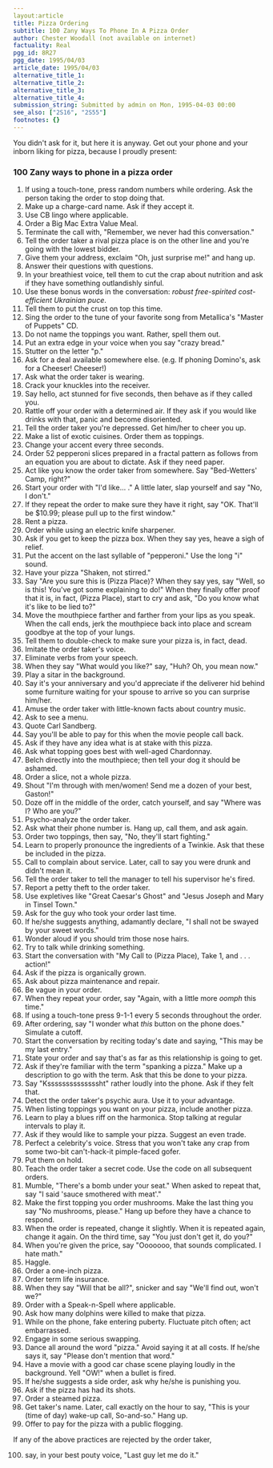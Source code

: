 ```yaml
---
layout:article
title: Pizza Ordering
subtitle: 100 Zany Ways To Phone In A Pizza Order
author: Chester Woodall (not available on internet)
factuality: Real
pgg_id: 8R27
pgg_date: 1995/04/03
article_date: 1995/04/03
alternative_title_1: 
alternative_title_2: 
alternative_title_3: 
alternative_title_4: 
submission_string: Submitted by admin on Mon, 1995-04-03 00:00
see_also: ["2S16", "2S55"]
footnotes: {}
---
```

<div>
<p>You didn't ask for it, but here it is anyway. Get out your phone and your inborn liking for pizza, because I proudly present:</p>
<h3>100 Zany ways to phone in a pizza order</h3>
<ol>
<li value="1">If using a touch-tone, press random numbers while ordering. Ask the person taking the order to stop doing that.</li>
<li value="2">Make up a charge-card name. Ask if they accept it.</li>
<li value="3">Use CB lingo where applicable.</li>
<li value="4">Order a Big Mac Extra Value Meal.</li>
<li value="5">Terminate the call with, "Remember, we never had this conversation."</li>
<li value="6">Tell the order taker a rival pizza place is on the other line and you're going with the lowest bidder.</li>
<li value="7">Give them your address, exclaim "Oh, just surprise me!" and hang up.</li>
<li value="8">Answer their questions with questions.</li>
<li value="9">In your breathiest voice, tell them to cut the crap about nutrition and ask if they have something outlandishly sinful.</li>
<li value="10">Use these bonus words in the conversation: <em>robust free-spirited cost-efficient Ukrainian puce</em>.</li>
<li value="11">Tell them to put the crust on top this time.</li>
<li value="12">Sing the order to the tune of your favorite song from Metallica's "Master of Puppets" CD.</li>
<li value="13">Do not name the toppings you want. Rather, spell them out.</li>
<li value="14">Put an extra edge in your voice when you say "crazy bread."</li>
<li value="15">Stutter on the letter "p."</li>
<li value="16">Ask for a deal available somewhere else. (e.g. If phoning Domino's, ask for a Cheeser! Cheeser!)</li>
<li value="17">Ask what the order taker is wearing.</li>
<li value="18">Crack your knuckles into the receiver.</li>
<li value="19">Say hello, act stunned for five seconds, then behave as if they called you.</li>
<li value="20">Rattle off your order with a determined air. If they ask if you would like drinks with that, panic and become disoriented.</li>
<li value="21">Tell the order taker you're depressed. Get him/her to cheer you up.</li>
<li value="22">Make a list of exotic cuisines. Order them as toppings.</li>
<li value="23">Change your accent every three seconds.</li>
<li value="24">Order 52 pepperoni slices prepared in a fractal pattern as follows from an equation you are about to dictate. Ask if they need paper.</li>
<li value="25">Act like you know the order taker from somewhere. Say "Bed-Wetters' Camp, right?"</li>
<li value="26">Start your order with "I'd like... ." A little later, slap yourself and say "No, I don't."</li>
<li value="27">If they repeat the order to make sure they have it right, say "OK. That'll be $10.99; please pull up to the first window."</li>
<li value="28">Rent a pizza.</li>
<li value="29">Order while using an electric knife sharpener.</li>
<li value="30">Ask if you get to keep the pizza box. When they say yes, heave a sigh of relief.</li>
<li value="31">Put the accent on the last syllable of "pepperoni." Use the long "i" sound.</li>
<li value="32">Have your pizza "Shaken, not stirred."</li>
<li value="33">Say "Are you sure this is (Pizza Place)? When they say yes, say "Well, so is this! You've got some explaining to do!" When they finally offer proof that it is, in fact, (Pizza Place), start to cry and ask, "Do you know what it's like to be lied to?"</li>
<li value="34">Move the mouthpiece farther and farther from your lips as you speak. When the call ends, jerk the mouthpiece back into place and scream goodbye at the top of your lungs.</li>
<li value="35">Tell them to double-check to make sure your pizza is, in fact, dead.</li>
<li value="36">Imitate the order taker's voice.</li>
<li value="37">Eliminate verbs from your speech.</li>
<li value="38">When they say "What would you like?" say, "Huh? Oh, you mean now."</li>
<li value="39">Play a sitar in the background.</li>
<li value="40">Say it's your anniversary and you'd appreciate if the deliverer hid behind some furniture waiting for your spouse to arrive so you can surprise him/her.</li>
<li value="41">Amuse the order taker with little-known facts about country music.</li>
<li value="42">Ask to see a menu.</li>
<li value="43">Quote Carl Sandberg.</li>
<li value="44">Say you'll be able to pay for this when the movie people call back.</li>
<li value="45">Ask if they have any idea what is at stake with this pizza.</li>
<li value="46">Ask what topping goes best with well-aged Chardonnay.</li>
<li value="47">Belch directly into the mouthpiece; then tell your dog it should be ashamed.</li>
<li value="48">Order a slice, not a whole pizza.</li>
<li value="49">Shout "I'm through with men/women! Send me a dozen of your best, Gaston!"</li>
<li value="50">Doze off in the middle of the order, catch yourself, and say "Where was I? Who are you?"</li>
<li value="51">Psycho-analyze the order taker.</li>
<li value="52">Ask what their phone number is. Hang up, call them, and ask again.</li>
<li value="53">Order two toppings, then say, "No, they'll start fighting."</li>
<li value="54">Learn to properly pronounce the ingredients of a Twinkie. Ask that these be included in the pizza.</li>
<li value="55">Call to complain about service. Later, call to say you were drunk and didn't mean it.</li>
<li value="56">Tell the order taker to tell the manager to tell his supervisor he's fired.</li>
<li value="57">Report a petty theft to the order taker.</li>
<li value="58">Use expletives like "Great Caesar's Ghost" and "Jesus Joseph and Mary in Tinsel Town."</li>
<li value="59">Ask for the guy who took your order last time.</li>
<li value="60">If he/she suggests anything, adamantly declare, "I shall not be swayed by your sweet words."</li>
<li value="61">Wonder aloud if you should trim those nose hairs.</li>
<li value="62">Try to talk while drinking something.</li>
<li value="63">Start the conversation with "My Call to (Pizza Place), Take 1, and . . . action!"</li>
<li value="64">Ask if the pizza is organically grown.</li>
<li value="65">Ask about pizza maintenance and repair.</li>
<li value="66">Be vague in your order.</li>
<li value="67">When they repeat your order, say "Again, with a little more <em>oomph</em> this time."</li>
<li value="68">If using a touch-tone press 9-1-1 every 5 seconds throughout the order.</li>
<li value="69">After ordering, say "I wonder what <em>this</em> button on the phone does." Simulate a cutoff.</li>
<li value="70">Start the conversation by reciting today's date and saying, "This may be my last entry."</li>
<li value="71">State your order and say that's as far as this relationship is going to get.</li>
<li value="72">Ask if they're familiar with the term "spanking a pizza." Make up a description to go with the term. Ask that this be done to your pizza.</li>
<li value="73">Say "Kssssssssssssssht" rather loudly into the phone. Ask if they felt that.</li>
<li value="74">Detect the order taker's psychic aura. Use it to your advantage.</li>
<li value="75">When listing toppings you want on your pizza, include another pizza.</li>
<li value="76">Learn to play a blues riff on the harmonica. Stop talking at regular intervals to play it.</li>
<li value="77">Ask if they would like to sample your pizza. Suggest an even trade.</li>
<li value="78">Perfect a celebrity's voice. Stress that you won't take any crap from some two-bit can't-hack-it pimple-faced gofer.</li>
<li value="79">Put them on hold.</li>
<li value="80">Teach the order taker a secret code. Use the code on all subsequent orders.</li>
<li value="81">Mumble, "There's a bomb under your seat." When asked to repeat that, say "I said 'sauce smothered with meat'."</li>
<li value="82">Make the first topping you order mushrooms. Make the last thing you say "No mushrooms, please." Hang up before they have a chance to respond.</li>
<li value="83">When the order is repeated, change it slightly. When it is repeated again, change it again. On the third time, say "You just don't get it, do you?"</li>
<li value="84">When you're given the price, say "Ooooooo, that sounds complicated. I hate math."</li>
<li value="85">Haggle.</li>
<li value="86">Order a one-inch pizza.</li>
<li value="87">Order term life insurance.</li>
<li value="88">When they say "Will that be all?", snicker and say "We'll find out, won't we?"</li>
<li value="89">Order with a Speak-n-Spell where applicable.</li>
<li value="90">Ask how many dolphins were killed to make that pizza.</li>
<li value="91">While on the phone, fake entering puberty. Fluctuate pitch often; act embarrassed.</li>
<li value="92">Engage in some serious swapping.</li>
<li value="93">Dance all around the word "pizza." Avoid saying it at all costs. If he/she says it, say "Please don't mention that word."</li>
<li value="94">Have a movie with a good car chase scene playing loudly in the background. Yell "OW!" when a bullet is fired.</li>
<li value="95">If he/she suggests a side order, ask why he/she is punishing you.</li>
<li value="96">Ask if the pizza has had its shots.</li>
<li value="97">Order a steamed pizza.</li>
<li value="98">Get taker's name. Later, call exactly on the hour to say, "This is your (time of day) wake-up call, So-and-so." Hang up.</li>
<li value="99">Offer to pay for the pizza with a public flogging.</li>
</ol>
<p>If any of the above practices are rejected by the order taker,</p>
<ol>
<li value="100">say, in your best pouty voice, "Last guy let me do it."</li>
</ol>
</div>
